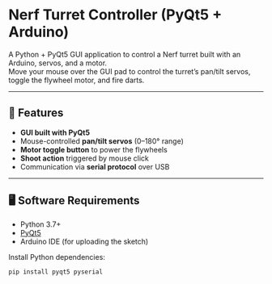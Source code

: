 # Nerf Turret Controller (PyQt5 + Arduino)

A Python + PyQt5 GUI application to control a Nerf turret built with an Arduino, servos, and a motor.  
Move your mouse over the GUI pad to control the turret’s pan/tilt servos, toggle the flywheel motor, and fire darts.

---

## 🚀 Features
- **GUI built with PyQt5**  
- Mouse-controlled **pan/tilt servos** (0–180° range)  
- **Motor toggle button** to power the flywheels  
- **Shoot action** triggered by mouse click  
- Communication via **serial protocol** over USB  

---

## 🖥️ Software Requirements
- Python 3.7+  
- [PyQt5](https://pypi.org/project/PyQt5/)  
- Arduino IDE (for uploading the sketch)  

Install Python dependencies:
```bash
pip install pyqt5 pyserial
